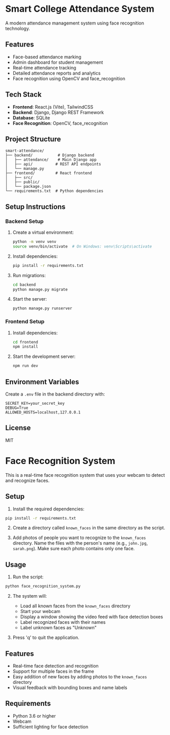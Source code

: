 # Smart College Attendance System

A modern attendance management system using face recognition technology.

## Features

- Face-based attendance marking
- Admin dashboard for student management
- Real-time attendance tracking
- Detailed attendance reports and analytics
- Face recognition using OpenCV and face_recognition

## Tech Stack

- **Frontend**: React.js (Vite), TailwindCSS
- **Backend**: Django, Django REST Framework
- **Database**: SQLite
- **Face Recognition**: OpenCV, face_recognition

## Project Structure

```
smart-attendance/
├── backend/           # Django backend
│   ├── attendance/    # Main Django app
│   ├── api/          # REST API endpoints
│   └── manage.py
├── frontend/         # React frontend
│   ├── src/
│   ├── public/
│   └── package.json
└── requirements.txt  # Python dependencies
```

## Setup Instructions

### Backend Setup

1. Create a virtual environment:
   ```bash
   python -m venv venv
   source venv/bin/activate  # On Windows: venv\Scripts\activate
   ```

2. Install dependencies:
   ```bash
   pip install -r requirements.txt
   ```

3. Run migrations:
   ```bash
   cd backend
   python manage.py migrate
   ```

4. Start the server:
   ```bash
   python manage.py runserver
   ```

### Frontend Setup

1. Install dependencies:
   ```bash
   cd frontend
   npm install
   ```

2. Start the development server:
   ```bash
   npm run dev
   ```

## Environment Variables

Create a `.env` file in the backend directory with:

```
SECRET_KEY=your_secret_key
DEBUG=True
ALLOWED_HOSTS=localhost,127.0.0.1
```

## License

MIT 

# Face Recognition System

This is a real-time face recognition system that uses your webcam to detect and recognize faces.

## Setup

1. Install the required dependencies:
```bash
pip install -r requirements.txt
```

2. Create a directory called `known_faces` in the same directory as the script.

3. Add photos of people you want to recognize to the `known_faces` directory. Name the files with the person's name (e.g., `john.jpg`, `sarah.png`). Make sure each photo contains only one face.

## Usage

1. Run the script:
```bash
python face_recognition_system.py
```

2. The system will:
   - Load all known faces from the `known_faces` directory
   - Start your webcam
   - Display a window showing the video feed with face detection boxes
   - Label recognized faces with their names
   - Label unknown faces as "Unknown"

3. Press 'q' to quit the application.

## Features

- Real-time face detection and recognition
- Support for multiple faces in the frame
- Easy addition of new faces by adding photos to the `known_faces` directory
- Visual feedback with bounding boxes and name labels

## Requirements

- Python 3.6 or higher
- Webcam
- Sufficient lighting for face detection 